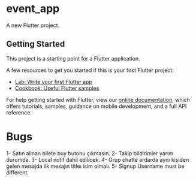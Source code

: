 # event_app

A new Flutter project.

## Getting Started

This project is a starting point for a Flutter application.

A few resources to get you started if this is your first Flutter project:

- [Lab: Write your first Flutter app](https://flutter.dev/docs/get-started/codelab)
- [Cookbook: Useful Flutter samples](https://flutter.dev/docs/cookbook)

For help getting started with Flutter, view our
[online documentation](https://flutter.dev/docs), which offers tutorials,
samples, guidance on mobile development, and a full API reference.

# Bugs
1- Satın alınan bilete buy butonu çıkmasın.
2- Takip bildirimler yarım durumda.
3- Local notif dahil edilicek.
4- Grup chatte ardarda aynı kişiden gelen mesajda ilk mesajın titleı isim olmalı.
5- Signup Username must be different.
